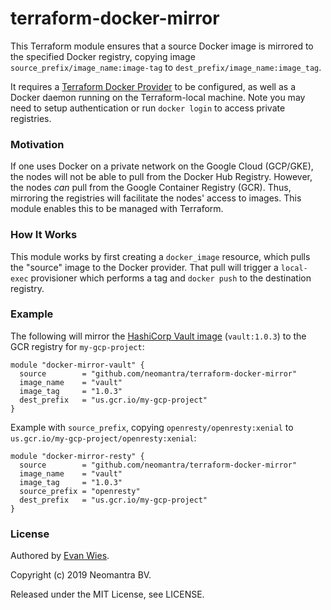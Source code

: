 
# terraform-docker-mirror

This Terraform module ensures that a source Docker image is mirrored to the specified Docker registry,
copying image `source_prefix/image_name:image-tag` to `dest_prefix/image_name:image_tag`.

It requires a [Terraform Docker Provider](https://www.terraform.io/docs/providers/docker/index.html) to be configured, as well as a Docker daemon running on the Terraform-local machine.  Note you may need to setup  authentication or run `docker login` to access private registries.

### Motivation

If one uses Docker on a private network on the Google Cloud (GCP/GKE), the nodes will not be able to pull from the Docker Hub Registry.  However, the nodes *can* pull from the Google Container Registry (GCR).  Thus, mirroring the registries will facilitate the nodes' access to images.  This module enables this to be managed with Terraform.

### How It Works

This module works by first creating a `docker_image` resource, which pulls the "source" image to the Docker provider.  That pull will trigger a `local-exec` provisioner which performs a tag and `docker push` to the destination registry.

### Example

The following will mirror the [HashiCorp Vault image](https://hub.docker.com/_/vault) (`vault:1.0.3`) to the GCR registry for `my-gcp-project`:

```
module "docker-mirror-vault" {
  source        = "github.com/neomantra/terraform-docker-mirror"
  image_name    = "vault"
  image_tag     = "1.0.3"
  dest_prefix   = "us.gcr.io/my-gcp-project"
}
```

Example with `source_prefix`, copying `openresty/openresty:xenial` to `us.gcr.io/my-gcp-project/openresty:xenial`:
```
module "docker-mirror-resty" {
  source        = "github.com/neomantra/terraform-docker-mirror"
  image_name    = "vault"
  image_tag     = "1.0.3"
  source_prefix = "openresty"
  dest_prefix   = "us.gcr.io/my-gcp-project"
}

```

### License

Authored by [Evan Wies](https://github.com/neomantra).

Copyright (c) 2019 Neomantra BV.

Released under the MIT License, see LICENSE.
